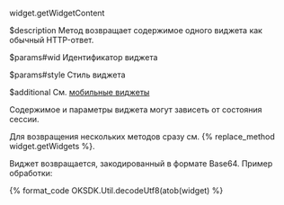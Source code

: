 widget.getWidgetContent

$description
Метод возвращает содержимое одного виджета как обычный HTTP-ответ.

$params#wid
Идентификатор виджета

$params#style
Стиль виджета

$additional
См. [мобильные виджеты](/dev/sdk/js-ext/widgets)

Содержимое и параметры виджета могут зависеть от состояния сессии.

Для возвращения нескольких методов сразу см. {% replace_method widget.getWidgets %}.

Виджет возвращается, закодированный в формате Base64. Пример обработки:

{% format_code OKSDK.Util.decodeUtf8(atob(widget) %}